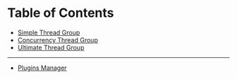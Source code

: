 # Table of Contents

- [Simple Thread Group](./simple-thread-group.md)
- [Concurrency Thread Group](./concurrency-thread-group.md)
- [Ultimate Thread Group](./ultimate-thread-group.md)

---

- [Plugins Manager](./plugins-manager.md)
